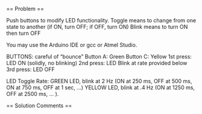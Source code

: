 == Problem ==

Push buttons to modify LED functionality.
	Toggle means to change from one state to another (if ON, turn OFF;  if OFF, turn ON)
	Blink means to turn ON then turn OFF

You may use the Arduino IDE or gcc or Atmel Studio. 

BUTTONS: careful of “bounce”
	Button A: Green
	Button C: Yellow
	1st press: LED ON (solidly, no blinking)
	2nd press: LED Blink at rate provided below
	3rd press: LED OFF

LED Toggle Rate:
GREEN LED, blink at 2 Hz (ON at 250 ms, OFF at 500 ms, ON at 750 ms, OFF at 1 sec, ...)
YELLOW LED, blink at .4 Hz (ON at 1250 ms, OFF at 2500 ms, … ).

== Solution Comments ==



